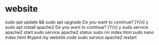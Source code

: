 # website
sudo apt update && sudo apt upgrade
Do you want to continue? [Y/n] y
sudo apt install apache2
Do you want to continue? [Y/n] y
sudo service apache2 start
sudo service apache2 status
sudo rm index.html
sudo nano index.html #typed my website code
sudo service apache2 restart

